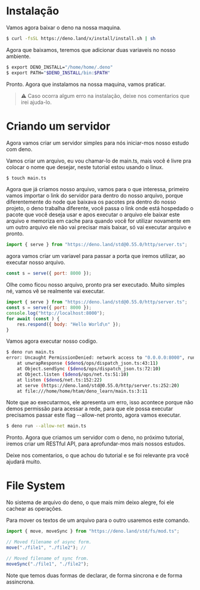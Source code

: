 # Instalação
Vamos agora baixar o deno na nossa maquina. 
```bash
$ curl -fsSL https://deno.land/x/install/install.sh | sh
```

Agora que baixamos, teremos que adicionar duas variaveis no nosso ambiente.
```bash 
$ export DENO_INSTALL="/home/home/.deno"
$ export PATH="$DENO_INSTALL/bin:$PATH"
```
Pronto. Agora que instalamos na nossa maquina, vamos praticar.
> :warning: Caso ocorra algum erro na instalação, deixe nos comentarios que irei ajuda-lo.

# Criando um servidor
Agora vamos criar um servidor simples para nós iniciar-mos nosso 
estudo com deno.

Vamos criar um arquivo, eu vou chamar-lo de main.ts, mais você é livre pra colocar o nome que desejar, neste tutorial estou usando o linux.
```bash
$ touch main.ts
```
Agora que já criamos nosso arquivo, vamos para o que interessa,
primeiro vamos importar o link do servidor para dentro do nosso arquivo, porque diferentemente do node que baixava os pacotes pra dentro do nosso projeto, o deno trabalha diferente, você passa o link onde está hospedado o pacote que você deseja usar e apos executar o arquivo ele baixar este arquivo e memoriza em cache para quando você for utilizar novamente em um outro arquivo ele não vai precisar mais baixar, só vai executar arquivo e pronto.
```javascript
import { serve } from "https://deno.land/std@0.55.0/http/server.ts";
```

agora vamos criar um variavel para passar a porta que iremos utilizar, ao executar nosso arquivo.
```javascript
const s = serve({ port: 8000 });
```

Olhe como ficou nosso arquivo, pronto pra ser executado.
Muito simples né, vamos vê se realmente vai executar.
```javascript
import { serve } from "https://deno.land/std@0.55.0/http/server.ts";
const s = serve({ port: 8000 });
console.log("http://localhost:8000");
for await (const ) {
    res.respond({ body: "Hello World\n" });
}
```

Vamos agora executar nosso codigo.
```bash
$ deno run main.ts
error: Uncaught PermissionDenied: network access to "0.0.0.0:8000", run again with the --allow-net flag
    at unwrapResponse ($deno$/ops/dispatch_json.ts:43:11)
    at Object.sendSync ($deno$/ops/dispatch_json.ts:72:10)
    at Object.listen ($deno$/ops/net.ts:51:10)
    at listen ($deno$/net.ts:152:22)
    at serve (https://deno.land/std@0.55.0/http/server.ts:252:20)
    at file:///home/home/htam/deno_learn/main.ts:3:11
```

Note que ao executarmos, ele apresenta um erro, isso acontece porque não demos permissão para acessar a rede, para que ele possa executar precisamos passar este flag --allow-net pronto, agora vamos executar.
```bash
$ deno run --allow-net main.ts 
```

Pronto. Agora que criamos um servidor com o deno, no próximo tutorial,
iremos criar um RESTful API, para aprofundar-mos mais nossos estudos. 

Deixe nos comentarios, o que achou do tutorial e se foi relevante pra você
 ajudará muito.


# File System
No sistema de arquivo do deno, o que mais mim deixo alegre, foi ele cachear as operações.

Para mover os textos de um arquivo para o outro usaremos este comando.
```javascript
import { move, moveSync } from "https://deno.land/std/fs/mod.ts";

// Moved filename of async form.
move("./file1", "./file2"); // 

// Moved filename of sync from.
moveSync("./file1", "./file2");
```
Note que temos duas formas de declarar, de forma sincrona e de forma assincrona.
 
